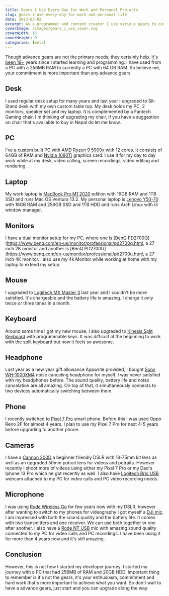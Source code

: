 ```yaml
---
title: Gears I Use Every Day for Work and Personal Projects
slug: gears-i-use-every-day-for-work-and-personal-life
date: 2023-03-02
excerpt: As a programmer and content creator I use various gears to complete my day to day tasks. Though advance gears are not the most important things, they most certainly help. In this article I will share the gears I use everyday.
coverImage: /images/gears_i_use_cover.svg
coverWidth: 16
coverHeight: 9
categories: [meta]
---
```


<base target="_blank" />

Though advance gears are not the primary needs, they certainly help. [It's been 19+](https://dlohani.com.np/blog/my-years-in-programming) years since I started learning and programming. I have used from a PC with a 256MB RAM to currently a PC with 64 GB RAM. So believe me, your commitment is more important than any advance gears.

## Desk

I used regular desk setup for many years and last year I upgraded to Sit-Stand desk with my own custom table top. My desk holds my PC, 2 monitors, speaker set and my laptop. It is complemented by a Fantech Gaming chair. I'm thinking of upgrading my chair, if you have a suggestion on chair that's available to buy in Nepal do let me know.

## PC

I've a custom built PC with [AMD Ryzen 9 5900x](https://www.amd.com/en/products/cpu/amd-ryzen-9-5900x) with 12 cores. It consists of 64GB of RAM and [Nvidia 1080Ti](https://www.nvidia.com/en-gb/geforce/graphics-cards/geforce-gtx-1080-ti/specifications/) graphics card. I use it for my day to day work while at my desk, video calling, screen recordings, video editing and rendering.

## Laptop

My work laptop is [MacBook Pro M1 2020](https://support.apple.com/kb/SP824) edition with 16GB RAM and 1TB SSD and runs Mac OS Ventura 13.2. My personal laptop is [Lenovo Y50-70](https://www.lenovo.com/in/en/faqs/laptop-faqs/lenovo-y50-70-the-ultimate-gaming-machine/) with 16GB RAM and 256GB SSD and 1TB HDD and runs Arch Linux with i3 window manager.

## Monitors

I have a dual monitor setup for my PC, where one is [BenQ PD2700Q](https://www.benq.com/en-us/monitor/professional/pd2700q.html, a 27 inch 2K monitor and another is [BenQ PD2700U](https://www.benq.com/en-us/monitor/professional/pd2700u.html, a 27 inch 4K monitor. I also use my 4k Monitor while working at home with my laptop to extend my setup.

## Mouse

I upgraded to [Logitech MX Master 3](https://www.logitech.com/en-us/products/mice/mx-master-3s.910-006556.html) last year and I couldn't be more satisfied. It's chargeable and the battery life is amazing. I charge it only twice or three times in a month.

## Keyboard

Around same time I got my new mouse, I also upgraded to [Kinesis Split Keyboard](https://gaming.kinesis-ergo.com/edge/) with programmable keys. It was difficult at the beginning to work with the split keyboard but now it feels so awesome.

## Headphone

Last year as a new year gift allowance Appwrite provided, I bought [Sony WH-1000XM4](https://electronics.sony.com/audio/headphones/headband/p/wh1000xm4-b) noise canceling headphone for myself. I was never satisfied with my headphones before. The sound quality, battery life and noise cancelation are all amazing. On top of that, it simultaneously connects to two devices automatically switching between them.

## Phone

I recently switched to [Pixel 7 Pro](https://store.google.com/ca/product/pixel_7_pro?hl=en-GB) smart phone. Before this I was used Oppo Reno 2F for almost 4 years. I plan to use my Pixel 7 Pro for next 4-5 years before upgrading to another phone.

## Cameras

I have a [Cannon 200D](https://www.canon.co.uk/cameras/eos-200d/) a beginner friendly DSLR with 18-75mm kit lens as well as an upgraded 50mm potrait lens for videos and potraits. However recently I shoot more of videos using either my Pixel 7 Pro or my Dad's Iphone 13 Pro which he got recently as well. I also have [Logitech Brio USB](https://www.logitech.com/en-ph/products/webcams/brio-4k-hdr-webcam.960-001105.html) webcam attached to my PC for video calls and PC video recording needs.

## Microphone

I was using [Rode Wireless Go](https://rode.com/en/microphones/wireless/wirelessgo) for few years now with my DSLR, however after wanting to switch to my phones for videography I got myself a [DJI mic](https://www.dji.com/mic). I am impressed with both the sound quality and the battery life. It comes with two transmitters and one receiver. We can use both together or one after another. I also have a [Rode NT USB](https://rode.com/en/microphones/usb/nt-usb) mic with amazing sound quality connected to my PC for video calls and PC recordings. I have been using it for more than 4 years now and it's still amazing.

## Conclusion

However, this is not how I started my developer journey. I started my journey with a PC that had 256MB of RAM and 20GB HDD. Important thing to remember is it's not the gears, it's your enthusiasm, commitment and hard work that's more important to achieve what you want. So don't wait to have a advance gears, just start and you can upgrade along the way.